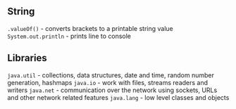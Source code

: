 
## String 
`.valueOf()` - converts brackets to a printable string value
`System.out.println` - prints line to console

## Libraries 
`java.util` - collections, data structures, date and time, random number generation, hashmaps
`java.io` - work with files, streams readers and writers
`java.net` - communication over the network using sockets, URLs and other network related features
`java.lang` - low level classes and objects
